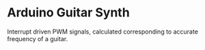 Arduino Guitar Synth
===========

Interrupt driven PWM signals, calculated corresponding to accurate frequency of a guitar.
